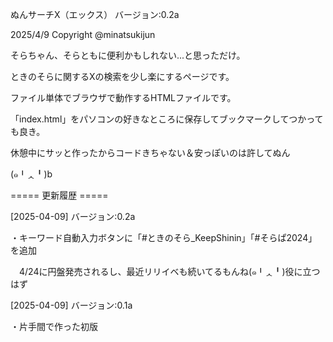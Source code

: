 
ぬんサーチX（エックス） バージョン:0.2a

2025/4/9 Copyright @minatsukijun


そらちゃん、そらともに便利かもしれない...と思っただけ。

ときのそらに関するXの検索を少し楽にするページです。

ファイル単体でブラウザで動作するHTMLファイルです。

「index.html」をパソコンの好きなところに保存してブックマークしてつかっても良き。


休憩中にサッと作ったからコードきちゃない＆安っぽいのは許してぬん

(๑╹ᆺ╹)b


===== 更新履歴 =====

[2025-04-09] バージョン:0.2a

  ・キーワード自動入力ボタンに「#ときのそら_KeepShinin」「#そらぱ2024」を追加
  
　4/24に円盤発売されるし、最近リリイベも続いてるもんね(๑╹ᆺ╹)役に立つはず

[2025-04-09] バージョン:0.1a

  ・片手間で作った初版

